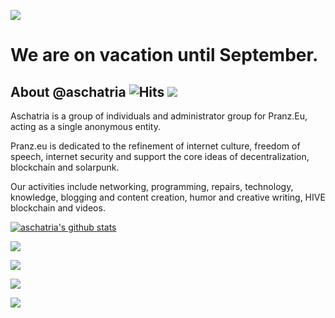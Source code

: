 ![](https://i.imgur.com/xfD1Afg.png)
# We are on vacation until September. 

## About @aschatria ![Hits](https://hits.seeyoufarm.com/api/count/incr/badge.svg?url=https%3A%2F%2Fgithub.com%2Faschatria&title=visitors) <a href="https://liberapay.com/aschatria/donate"><img src="https://img.shields.io/liberapay/receives/aschatria.svg?logo=liberapay"></a>

Aschatria is a group of individuals and administrator group for Pranz.Eu, acting as a single anonymous entity.

Pranz.eu is dedicated to the refinement of internet culture, freedom of speech, internet security and support the core ideas of decentralization, blockchain and solarpunk. 

Our activities include networking, programming, repairs, technology, knowledge, blogging and content creation, humor and creative writing, HIVE blockchain and videos. 

[![aschatria's github stats](https://github-readme-stats.vercel.app/api?username=aschatria)](https://github.com/anuraghazra/github-readme-stats)

[![](https://img.shields.io/github/followers/aschatria?color=%23181717&label=aschatria&logo=github&style=for-the-badge)](https://github.com/aschatria)

[![](https://img.shields.io/badge/-Blog/Journal-%23005386?logo=jekyll&style=for-the-badge)](https://aschatria.pranz.eu)

[![](https://img.shields.io/badge/-PRANZ.EU/Website-%23005386?color=blueviolet&logo=cloudflare&style=for-the-badge)](https://pranz.eu/)

[![](https://img.shields.io/badge/-Medium/Newsletter-%23005386?color=black&logo=medium&style=for-the-badge)](https://medium.com/@PranzEduHub)













